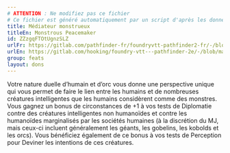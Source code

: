 ```yaml
---
# ATTENTION : Ne modifiez pas ce fichier
# Ce fichier est généré automatiquement par un script d'après les données du module Foundry VTT officiel et de sa traduction
title: Médiateur monstrueux
titleEn: Monstrous Peacemaker
id: ZZzgqFTOtUgnzSLZ
urlFr: https://gitlab.com/pathfinder-fr/foundryvtt-pathfinder2-fr/-/blob/master/data/feats/ZZzgqFTOtUgnzSLZ.htm
urlEn: https://gitlab.com/hooking/foundry-vtt---pathfinder-2e/-/blob/master/packs/data/feats.db/monstrous-peacemaker.json
group: feats
layout: dons
---
```

Votre nature duelle d’humain et d’orc vous donne une perspective unique qui vous permet de faire le lien entre les humains et de nombreuses créatures intelligentes que les humains considèrent comme des monstres. Vous gagnez un bonus de circonstances de +1 à vos tests de Diplomatie contre des créatures intelligentes non humanoïdes et contre les humanoïdes marginalisés par les sociétés humaines (à la discrétion du MJ, mais ceux-ci incluent généralement les géants, les gobelins, les kobolds et les orcs). Vous bénéficiez également de ce bonus à vos tests de Perception pour Deviner les intentions de ces créatures.


